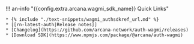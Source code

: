 !!! an-info "{{config.extra.arcana.wagmi_sdk_name}} Quick Links"

    * {% include "./text-snippets/wagmi_authsdkref_url.md" %}
    * [[rn-latest-auth|Release notes]]
    * [Changelog](https://github.com/arcana-network/auth-wagmi/releases)
    * [Download SDK](https://www.npmjs.com/package/@arcana/auth-wagmi)